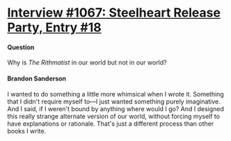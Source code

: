 # [Interview #1067: Steelheart Release Party, Entry #18](https://www.theoryland.com/intvmain.php?i=1067#18)

#### Question

Why is
*The Rithmatist*
in our world but not in our world?

#### Brandon Sanderson

I wanted to do something a little more whimsical when I wrote it. Something that I didn't require myself to—I just wanted something purely imaginative. And I said, if I weren't bound by anything where would I go? And I designed this really strange alternate version of our world, without forcing myself to have explanations or rationale. That's just a different process than other books I write.


